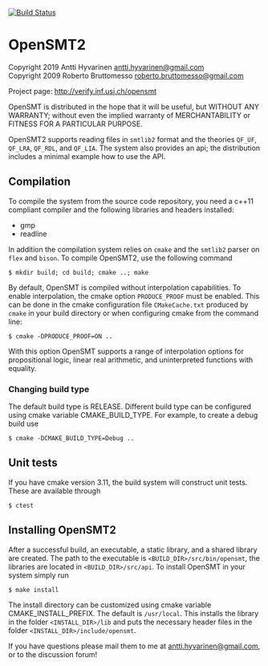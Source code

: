 [![Build Status](https://travis-ci.com/usi-verification-and-security/opensmt.svg?branch=master)](https://travis-ci.com/usi-verification-and-security/opensmt)

# OpenSMT2
Copyright 2019 Antti Hyvarinen <antti.hyvarinen@gmail.com>  
Copyright 2009 Roberto Bruttomesso <roberto.bruttomesso@gmail.com>

Project page: http://verify.inf.usi.ch/opensmt

OpenSMT is distributed in the hope that it will be useful,
but WITHOUT ANY WARRANTY; without even the implied warranty of
MERCHANTABILITY or FITNESS FOR A PARTICULAR PURPOSE.

OpenSMT2 supports reading files in `smtlib2` format and the theories
`QF_UF`, `QF_LRA`, `QF_RDL`, and `QF_LIA`.  The system also provides an
api; the distribution includes a minimal example how to use the API.

## Compilation

To compile the system from the source code repository, you need a c++11
compliant compiler and the following libraries and headers installed:

 - gmp
 - readline

In addition the compilation system relies on `cmake` and the `smtlib2`
parser on `flex` and `bison`.  To compile OpenSMT2, use the following
command
```
$ mkdir build; cd build; cmake ..; make
```

By default, OpenSMT is compiled without interpolation capabilities.  To enable interpolation, the cmake option `PRODUCE_PROOF` must be enabled. This can be done in the cmake configuration file
`CMakeCache.txt` produced by `cmake` in your build directory or when configuring cmake from the command line:
```
$ cmake -DPRODUCE_PROOF=ON ..
```

With this option OpenSMT supports a range of interpolation options for propositional
logic, linear real arithmetic, and uninterpreted functions with
equality.

### Changing build type
The default build type is RELEASE. Different build type can be configured using cmake variable CMAKE_BUILD_TYPE. For example, to create a debug build use
```
$ cmake -DCMAKE_BUILD_TYPE=Debug ..
```


## Unit tests

If you have cmake version 3.11, the build system will construct unit
tests.  These are available through

```
$ ctest
```

## Installing OpenSMT2
After a successful build, an executable, a static library, and a shared library are created.
The path to the executable is `<BUILD_DIR>/src/bin/opensmt`, the libraries are located in `<BUILD_DIR>/src/api`.
To install OpenSMT in your system simply run
```
$ make install
```
The install directory can be customized using cmake variable CMAKE_INSTALL_PREFIX. The default is `/usr/local`.
This installs the library in the folder `<INSTALL_DIR>/lib` and puts the necessary header files in the folder `<INSTALL_DIR>/include/opensmt`.

If you have questions please mail them to me at
antti.hyvarinen@gmail.com, or to the discussion forum!



